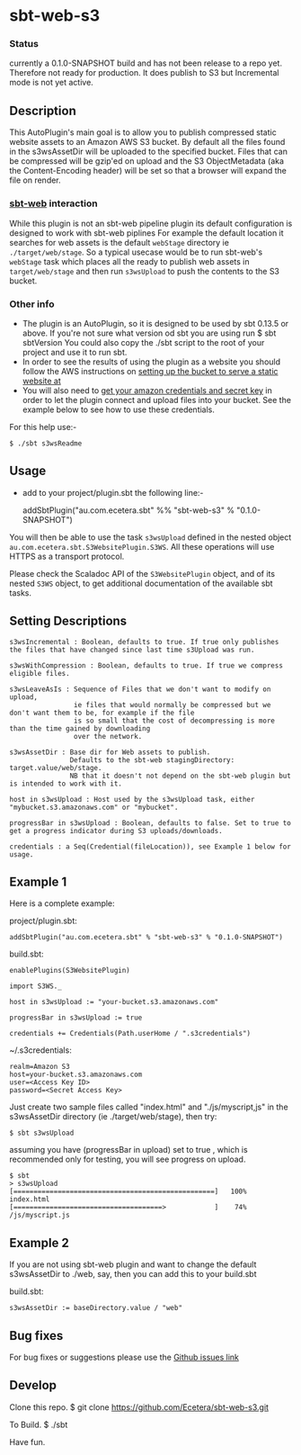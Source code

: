 [//]: # (This is the README.md file for au.com.ecetera.sbt sbt-web-s3 plugin)

# sbt-web-s3

### Status
currently a 0.1.0-SNAPSHOT build and has not been release to a repo yet.
Therefore not ready for production.
It does publish to S3 but Incremental mode is not yet active.

## Description

This AutoPlugin's main goal is to allow you to publish compressed static website assets to an Amazon AWS S3 bucket.
By default all the files found in the s3wsAssetDir will be uploaded to the specified bucket. Files that can
be compressed will be gzip'ed on upload and the S3 ObjectMetadata (aka the Content-Encoding header) will be set
so that a browser will expand the file on render.

### [sbt-web](https://github.com/sbt/sbt-web) interaction
While this plugin is not an sbt-web pipeline plugin its default configuration is designed to work with sbt-web piplines
For example the default location it searches for web assets is the default `webStage` directory ie `./target/web/stage`.
So a typical usecase would be to run sbt-web's `webStage` task which places all the ready to publish web assets in `target/web/stage`
and then run `s3wsUpload` to push the contents to the S3 bucket.

### Other info
* The plugin is an AutoPlugin, so it is designed to be used by sbt 0.13.5 or above. If you're not sure what version od sbt you are using
 run
    $ sbt sbtVersion
 You could also copy the ./sbt script to the root of your project and use it to run sbt.
* In order to see the results of using the plugin as a website you should follow the AWS instructions on
[setting up the bucket to serve a static website at](http://docs.aws.amazon.com/AmazonS3/latest/dev/WebsiteHosting.html)
* You will also need to [get your amazon credentials and secret key](http://docs.aws.amazon.com/AWSSimpleQueueService/latest/SQSGettingStartedGuide/AWSCredentials.html)
 in order to let the plugin connect and upload files into your bucket. See the example below to see how to use these credentials.

For this help use:-

    $ ./sbt s3wsReadme

## Usage

* add to your project/plugin.sbt the following line:-

    addSbtPlugin("au.com.ecetera.sbt" %% "sbt-web-s3" % "0.1.0-SNAPSHOT")

You will then be able to use the task `s3wsUpload` defined
in the nested object `au.com.ecetera.sbt.S3WebsitePlugin.S3WS`.
All these operations will use HTTPS as a transport protocol.

Please check the Scaladoc API of the `S3WebsitePlugin` object, and of its nested `S3WS` object,
to get additional documentation of the available sbt tasks.

## Setting Descriptions

    s3wsIncremental : Boolean, defaults to true. If true only publishes the files that have changed since last time s3Upload was run.

    s3wsWithCompression : Boolean, defaults to true. If true we compress eligible files.

    s3wsLeaveAsIs : Sequence of Files that we don't want to modify on upload,
                    ie files that would normally be compressed but we don't want them to be, for example if the file
                    is so small that the cost of decompressing is more than the time gained by downloading
                    over the network.

    s3wsAssetDir : Base dir for Web assets to publish.
                   Defaults to the sbt-web stagingDirectory: target.value/web/stage.
                   NB that it doesn't not depend on the sbt-web plugin but is intended to work with it.

    host in s3wsUpload : Host used by the s3wsUpload task, either "mybucket.s3.amazonaws.com" or "mybucket".

    progressBar in s3wsUpload : Boolean, defaults to false. Set to true to get a progress indicator during S3 uploads/downloads.

    credentials : a Seq(Credential(fileLocation)), see Example 1 below for usage.


## Example 1

Here is a complete example:

project/plugin.sbt:

    addSbtPlugin("au.com.ecetera.sbt" % "sbt-web-s3" % "0.1.0-SNAPSHOT")

build.sbt:

    enablePlugins(S3WebsitePlugin)

    import S3WS._

    host in s3wsUpload := "your-bucket.s3.amazonaws.com"

    progressBar in s3wsUpload := true

    credentials += Credentials(Path.userHome / ".s3credentials")

~/.s3credentials:

    realm=Amazon S3
    host=your-bucket.s3.amazonaws.com
    user=<Access Key ID>
    password=<Secret Access Key>

Just create two sample files called "index.html" and "./js/myscript,js" in the s3wsAssetDir directory (ie ./target/web/stage), then try:

    $ sbt s3wsUpload

assuming you have (progressBar in upload) set to true , which is recommended only for testing, you will see progress
on upload.

    $ sbt
    > s3wsUpload
    [==================================================]   100%   index.html
    [=====================================>            ]    74%   /js/myscript.js

## Example 2
If you are not using sbt-web plugin and want to change the default s3wsAssetDir to ./web, say, then you can add this to your build.sbt

build.sbt:

    s3wsAssetDir := baseDirectory.value / "web"


## Bug fixes
For bug fixes or suggestions please use the [Github issues link](https://github.com/Ecetera/sbt-web-s3/issues)

## Develop
Clone this repo.
    $ git clone https://github.com/Ecetera/sbt-web-s3.git

To Build.
    $ ./sbt

Have fun.

